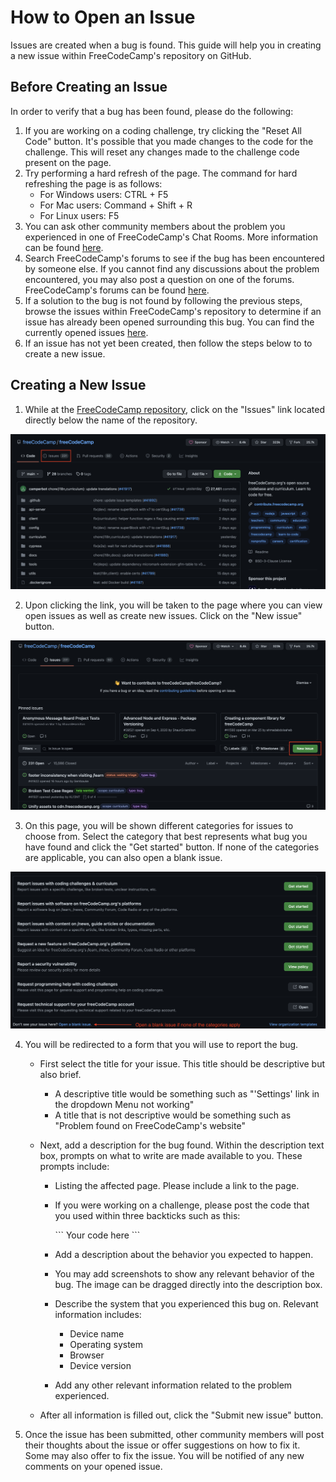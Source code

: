 # How to Open an Issue

Issues are created when a bug is found. This guide will help you in creating a new issue within FreeCodeCamp's repository on GitHub.

## Before Creating an Issue

In order to verify that a bug has been found, please do the following:

1. If you are working on a coding challenge, try clicking the "Reset All Code" button. It's possible that you made changes to the code for the challenge. This will reset any changes made to the challenge code present on the page.
2. Try performing a hard refresh of the page. The command for hard refreshing the page is as follows:
   - For Windows users: CTRL + F5
   - For Mac users: Command + Shift + R
   - For Linux users: F5
3. You can ask other community members about the problem you experienced in one of FreeCodeCamp's Chat Rooms. More information can be found [here](https://forum.freecodecamp.org/t/how-to-get-help-on-gitter/19130).
4. Search FreeCodeCamp's forums to see if the bug has been encountered by someone else. If you cannot find any discussions about the problem encountered, you may also post a question on one of the forums. FreeCodeCamp's forums can be found [here](https://forum.freecodecamp.org/).
5. If a solution to the bug is not found by following the previous steps, browse the issues within FreeCodeCamp's repository to determine if an issue has already been opened surrounding this bug. You can find the currently opened issues [here](https://github.com/freeCodeCamp/freeCodeCamp/issues).
6. If an issue has not yet been created, then follow the steps below to to create a new issue.

## Creating a New Issue

1. While at the [FreeCodeCamp repository](https://github.com/freeCodeCamp/freeCodeCamp), click on the "Issues" link located directly below the name of the repository.

![Issue Location](./images/issue/issue.png)

2. Upon clicking the link, you will be taken to the page where you can view open issues as well as create new issues. Click on the "New issue" button.

![Create a new Issue](./images/issue/new-issue.png)

3. On this page, you will be shown different categories for issues to choose from. Select the category that best represents what bug you have found and click the "Get started" button. If none of the categories are applicable, you can also open a blank issue.

![Issue Types](./images/issue/issue-types.png)

4. You will be redirected to a form that you will use to report the bug.
   - First select the title for your issue. This title should be descriptive but also brief.
     - A descriptive title would be something such as "'Settings' link in the dropdown Menu not working"
     - A title that is not descriptive would be something such as "Problem found on FreeCodeCamp's website"
   - Next, add a description for the bug found. Within the description text box, prompts on what to write are made available to you. These prompts include:

     - Listing the affected page. Please include a link to the page.
     - If you were working on a challenge, please post the code that you used within three backticks such as this:

       \`\`\`
       Your code here
       \`\`\`

     - Add a description about the behavior you expected to happen.
     - You may add screenshots to show any relevant behavior of the bug. The image can be dragged directly into the description box.
     - Describe the system that you experienced this bug on. Relevant information includes:
       - Device name
       - Operating system
       - Browser
       - Device version
     - Add any other relevant information related to the problem experienced.

   - After all information is filled out, click the "Submit new issue" button.
5. Once the issue has been submitted, other community members will post their thoughts about the issue or offer suggestions on how to fix it. Some may also offer to fix the issue. You will be notified of any new comments on your opened issue.
